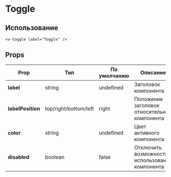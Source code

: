 # Toggle

## Использование

<script setup>
import VToggle from '../../../src/components/VToggle/VToggle.vue';
</script>

<VToggle label="Toggle" color="#d32f2f" />

```vue
<v-toggle label="Toggle" />
```

## Props

| Prop              | Тип                   | По умолчанию | Описание                                       |
| ----------------- | --------------------- | ------------ | ---------------------------------------------- |
| **label**         | string                | undefined    | Заголовок компонента                           |
| **labelPosition** | top/right/bottom/left | right        | Положение заголовок относительно компонента    |
| **color**         | string                | undefined    | Цвет активного компонента                      |
| **disabled**      | boolean               | false        | Отключить возможность использования компонента |
